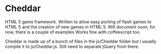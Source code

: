 Cheddar
=======

HTML 5 game framework. Written to allow easy porting of flash games to HTML 5 and the creation of new games in HTML 5. Will document soon, for now, there is a couple of examples
Works fine with coffeescript too.

Cheddar is made up of a bunch of files in the js/Cheddar folder but I usually compile it to js/Cheddar.js.
Still need to separate jQuery from there.
